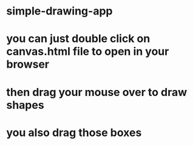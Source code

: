 # simple-drawing-app

# you can just double click on canvas.html file to open in your browser

# then drag your mouse over to draw shapes

# you also drag those boxes